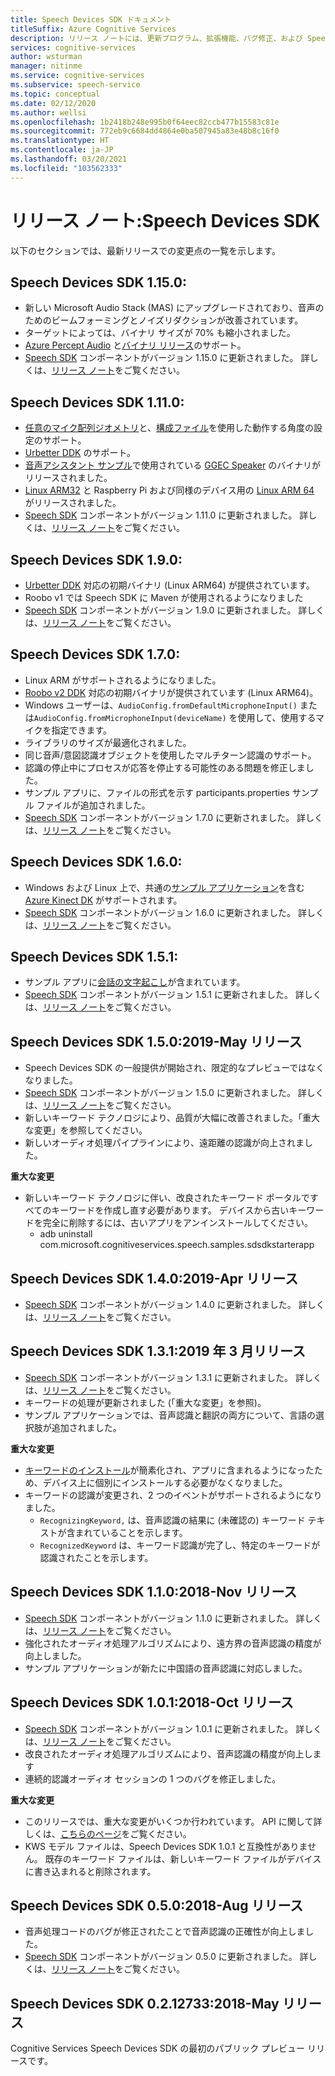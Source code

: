 ```yaml
---
title: Speech Devices SDK ドキュメント
titleSuffix: Azure Cognitive Services
description: リリース ノートには、更新プログラム、拡張機能、バグ修正、および Speech Devices SDK に対する変更のログが記載されています。 この記事は、Speech Devices SDK の各リリースで更新されています。
services: cognitive-services
author: wsturman
manager: nitinme
ms.service: cognitive-services
ms.subservice: speech-service
ms.topic: conceptual
ms.date: 02/12/2020
ms.author: wellsi
ms.openlocfilehash: 1b2418b248e995b0f64eec82ccb477b15583c81e
ms.sourcegitcommit: 772eb9c6684dd4864e0ba507945a83e48b8c16f0
ms.translationtype: HT
ms.contentlocale: ja-JP
ms.lasthandoff: 03/20/2021
ms.locfileid: "103562333"
---
```

# <a name="release-notes-speech-devices-sdk"></a>リリース ノート:Speech Devices SDK

以下のセクションでは、最新リリースでの変更点の一覧を示します。

## <a name="speech-devices-sdk-1150"></a>Speech Devices SDK 1.15.0:

- 新しい Microsoft Audio Stack (MAS) にアップグレードされており、音声のためのビームフォーミングとノイズリダクションが改善されています。
- ターゲットによっては、バイナリ サイズが 70% も縮小されました。
- [Azure Percept Audio](https://docs.microsoft.com/azure/azure-percept/overview-azure-percept-audio) と[バイナリ リリース](https://aka.ms/sdsdk-download-APAudio)のサポート。
- [Speech SDK](./speech-sdk.md) コンポーネントがバージョン 1.15.0 に更新されました。 詳しくは、[リリース ノート](./releasenotes.md)をご覧ください。

## <a name="speech-devices-sdk-1110"></a>Speech Devices SDK 1.11.0:

- [任意のマイク配列ジオメトリ](how-to-devices-microphone-array-configuration.md)と、[構成ファイル](https://aka.ms/sdsdk-micarray-json)を使用した動作する角度の設定のサポート。
- [Urbetter DDK](http://www.urbetter.com/products_56/278.html) のサポート。
- [音声アシスタント サンプル](https://aka.ms/sdsdk-speaker)で使用されている [GGEC Speaker](https://aka.ms/sdsdk-download-speaker) のバイナリがリリースされました。
- [Linux ARM32](https://aka.ms/sdsdk-download-linux-arm32) と Raspberry Pi および同様のデバイス用の [Linux ARM 64](https://aka.ms/sdsdk-download-linux-arm64) がリリースされました。
- [Speech SDK](./speech-sdk.md) コンポーネントがバージョン 1.11.0 に更新されました。 詳しくは、[リリース ノート](./releasenotes.md)をご覧ください。

## <a name="speech-devices-sdk-190"></a>Speech Devices SDK 1.9.0:

- [Urbetter DDK](https://aka.ms/sdsdk-download-urbetter) 対応の初期バイナリ (Linux ARM64) が提供されています。
- Roobo v1 では Speech SDK に Maven が使用されるようになりました
- [Speech SDK](./speech-sdk.md) コンポーネントがバージョン 1.9.0 に更新されました。 詳しくは、[リリース ノート](./releasenotes.md)をご覧ください。

## <a name="speech-devices-sdk-170"></a>Speech Devices SDK 1.7.0:

- Linux ARM がサポートされるようになりました。
- [Roobo v2 DDK](https://aka.ms/sdsdk-download-roobov2) 対応の初期バイナリが提供されています (Linux ARM64)。
- Windows ユーザーは、`AudioConfig.fromDefaultMicrophoneInput()` または`AudioConfig.fromMicrophoneInput(deviceName)` を使用して、使用するマイクを指定できます。
- ライブラリのサイズが最適化されました。
- 同じ音声/意図認識オブジェクトを使用したマルチターン認識のサポート。
- 認識の停止中にプロセスが応答を停止する可能性のある問題を修正しました。
- サンプル アプリに、ファイルの形式を示す participants.properties サンプル ファイルが追加されました。
- [Speech SDK](./speech-sdk.md) コンポーネントがバージョン 1.7.0 に更新されました。 詳しくは、[リリース ノート](./releasenotes.md)をご覧ください。

## <a name="speech-devices-sdk-160"></a>Speech Devices SDK 1.6.0:

- Windows および Linux 上で、共通の[サンプル アプリケーション](./speech-devices-sdk.md)を含む [Azure Kinect DK](https://azure.microsoft.com/services/kinect-dk/) がサポートされます。
- [Speech SDK](./speech-sdk.md) コンポーネントがバージョン 1.6.0 に更新されました。 詳しくは、[リリース ノート](./releasenotes.md)をご覧ください。

## <a name="speech-devices-sdk-151"></a>Speech Devices SDK 1.5.1:

- サンプル アプリに[会話の文字起こし](./conversation-transcription.md)が含まれています。
- [Speech SDK](./speech-sdk.md) コンポーネントがバージョン 1.5.1 に更新されました。 詳しくは、[リリース ノート](./releasenotes.md)をご覧ください。

## <a name="speech-devices-sdk-150-2019-may-release"></a>Speech Devices SDK 1.5.0:2019-May リリース

- Speech Devices SDK の一般提供が開始され、限定的なプレビューではなくなりました。
- [Speech SDK](./speech-sdk.md) コンポーネントがバージョン 1.5.0 に更新されました。 詳しくは、[リリース ノート](./releasenotes.md)をご覧ください。
- 新しいキーワード テクノロジにより、品質が大幅に改善されました。「重大な変更」を参照してください。
- 新しいオーディオ処理パイプラインにより、遠距離の認識が向上されました。

**重大な変更**

- 新しいキーワード テクノロジに伴い、改良されたキーワード ポータルですべてのキーワードを作成し直す必要があります。 デバイスから古いキーワードを完全に削除するには、古いアプリをアンインストールしてください。
  - adb uninstall com.microsoft.cognitiveservices.speech.samples.sdsdkstarterapp

## <a name="speech-devices-sdk-140-2019-apr-release"></a>Speech Devices SDK 1.4.0:2019-Apr リリース

- [Speech SDK](./speech-sdk.md) コンポーネントがバージョン 1.4.0 に更新されました。 詳しくは、[リリース ノート](./releasenotes.md)をご覧ください。

## <a name="speech-devices-sdk-131-2019-mar-release"></a>Speech Devices SDK 1.3.1:2019 年 3 月リリース

- [Speech SDK](./speech-sdk.md) コンポーネントがバージョン 1.3.1 に更新されました。 詳しくは、[リリース ノート](./releasenotes.md)をご覧ください。
- キーワードの処理が更新されました (「重大な変更」を参照)。
- サンプル アプリケーションでは、音声認識と翻訳の両方について、言語の選択肢が追加されました。

**重大な変更**

- [キーワードのインストール](./custom-keyword-basics.md)が簡素化され、アプリに含まれるようになったため、デバイス上に個別にインストールする必要がなくなりました。
- キーワードの認識が変更され、2 つのイベントがサポートされるようになりました。
  - `RecognizingKeyword,` は、音声認識の結果に (未確認の) キーワード テキストが含まれていることを示します。
  - `RecognizedKeyword` は、キーワード認識が完了し、特定のキーワードが認識されたことを示します。

## <a name="speech-devices-sdk-110-2018-nov-release"></a>Speech Devices SDK 1.1.0:2018-Nov リリース

- [Speech SDK](./speech-sdk.md) コンポーネントがバージョン 1.1.0 に更新されました。 詳しくは、[リリース ノート](./releasenotes.md)をご覧ください。
- 強化されたオーディオ処理アルゴリズムにより、遠方界の音声認識の精度が向上しました。
- サンプル アプリケーションが新たに中国語の音声認識に対応しました。

## <a name="speech-devices-sdk-101-2018-oct-release"></a>Speech Devices SDK 1.0.1:2018-Oct リリース

- [Speech SDK](./speech-sdk.md) コンポーネントがバージョン 1.0.1 に更新されました。 詳しくは、[リリース ノート](./releasenotes.md)をご覧ください。
- 改良されたオーディオ処理アルゴリズムにより、音声認識の精度が向上します
- 連続的認識オーディオ セッションの 1 つのバグを修正しました。

**重大な変更**

- このリリースでは、重大な変更がいくつか行われています。 API に関して詳しくは、[こちらのページ](https://aka.ms/csspeech/breakingchanges_1_0_0)をご覧ください。
- KWS モデル ファイルは、Speech Devices SDK 1.0.1 と互換性がありません。 既存のキーワード ファイルは、新しいキーワード ファイルがデバイスに書き込まれると削除されます。

## <a name="speech-devices-sdk-050-2018-aug-release"></a>Speech Devices SDK 0.5.0:2018-Aug リリース

- 音声処理コードのバグが修正されたことで音声認識の正確性が向上しました。
- [Speech SDK](./speech-sdk.md) コンポーネントがバージョン 0.5.0 に更新されました。 詳しくは、[リリース ノート](releasenotes.md#cognitive-services-speech-sdk-050-2018-july-release)をご覧ください。

## <a name="speech-devices-sdk-0212733-2018-may-release"></a>Speech Devices SDK 0.2.12733:2018-May リリース

Cognitive Services Speech Devices SDK の最初のパブリック プレビュー リリースです。